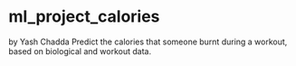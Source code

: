 # ml_project_calories
by Yash Chadda
Predict the calories that someone burnt during a workout, based on biological and workout data.
